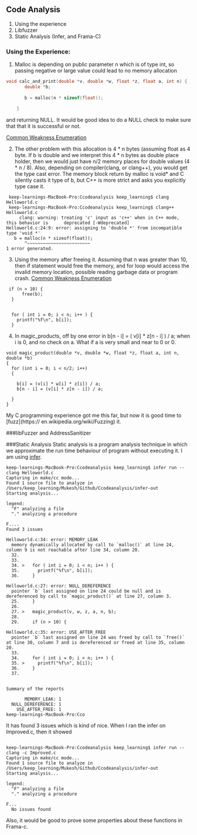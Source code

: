 ## Code Analysis

1. Using the experience
2. Libfuzzer
3. Static Analysis (Infer, and Frama-C)


### Using the Experience: 
 1.  Malloc is depending on public parameter n which is of type int, so passing 
 	  negative or large value could lead to no memory allocation

 ```c
 void calc_and_print(double *v, double *w, float *z, float a, int n) {
 		double *b;
 		
     	b = malloc(n * sizeof(float));
     
     }
 
 ```
 and returning NULL. It would be good idea to do a NULL check to make sure that 
 that it is successful or not.
 
 [Common Weakness Enumeration](https://cwe.mitre.org/data/definitions/789.html)
 
2. The other problem with this allocation is 4 * n bytes (assuming float as 4 byte. 
   If b is double and we interpret this 4 * n bytes as double place holder, then we
   would just have n/2 memory places for double values (4 * n / 8). Also, 
   depending on compiler(clang, or clang++), you would get the type cast error. The 
   memory block return by malloc is void* and C silently casts it type of b, but C++
   is more strict and asks you explicitly type case it. 
 


 ```
  keep-learnings-MacBook-Pro:Ccodeanalysis keep_learning$ clang Helloworld.c 
  keep-learnings-MacBook-Pro:Ccodeanalysis keep_learning$ clang++ Helloworld.c 
      clang: warning: treating 'c' input as 'c++' when in C++ mode, this behavior is      deprecated [-Wdeprecated]
Helloworld.c:24:9: error: assigning to 'double *' from incompatible type 'void *'
    b = malloc(n * sizeof(float));
        ^~~~~~~~~~~~~~~~~~~~~~~~~
1 error generated.

 ```
 
3. Using the memory after freeing it. Assuming that n was greater than 10, then if 
   statement would free the memory, and for loop would access the invalid memory location, 
   possible reading garbage data or program crash. 
   [Common Weakness Enumeration](https://cwe.mitre.org/data/definitions/416.html)

```
 if (n > 10) {
      free(b);
  }

 
  for ( int i = 0; i < n; i++ ) {
    printf("%f\n", b[i]);
  }
```
 
4. In magic_products, off by one error in b[n - i] = ( v[i] * z[n - i] ) / a; when i is 0, 
   and no check on a. What if a is very small and near to 0 or 0.


```
void magic_product(double *v, double *w, float *z, float a, int n, double *b) 
{
  for (int i = 0; i < n/2; i++) 
  {

    b[i] = (v[i] * w[i] * z[i]) / a;
    b[n - i] = (v[i] * z[n - i]) / a;

  }
}
```

My C programming experience got me this far, but now it is good time to  [fuzz](https://
en.wikipedia.org/wiki/Fuzzing) it.

###libFuzzer and AddressSanitizer


###Static Analysis
Static analysis is a program analysis technique in which we approximate the run time 
behaviour of program without executing it. I am using [infer](https://fbinfer.com/). 

```
keep-learnings-MacBook-Pro:Ccodeanalysis keep_learning$ infer run -- clang Helloworld.c 
Capturing in make/cc mode...
Found 1 source file to analyze in /Users/keep_learning/Mukesh/Github/Ccodeanalysis/infer-out
Starting analysis...

legend:
  "F" analyzing a file
  "." analyzing a procedure

F....
Found 3 issues

Helloworld.c:34: error: MEMORY_LEAK
  memory dynamically allocated by call to `malloc()` at line 24, column 9 is not reachable after line 34, column 20.
  32.   
  33.    
  34. >   for ( int i = 0; i < n; i++ ) {
  35.       printf("%f\n", b[i]);
  36.     }

Helloworld.c:27: error: NULL_DEREFERENCE
  pointer `b` last assigned on line 24 could be null and is dereferenced by call to `magic_product()` at line 27, column 3.
  25.     }
  26.   
  27. >   magic_product(v, w, z, a, n, b);
  28.   
  29.     if (n > 10) {

Helloworld.c:35: error: USE_AFTER_FREE
  pointer `b` last assigned on line 24 was freed by call to `free()` at line 30, column 7 and is dereferenced or freed at line 35, column 20.
  33.    
  34.     for ( int i = 0; i < n; i++ ) {
  35. >     printf("%f\n", b[i]);
  36.     }
  37.   


Summary of the reports

       MEMORY_LEAK: 1
  NULL_DEREFERENCE: 1
    USE_AFTER_FREE: 1
keep-learnings-MacBook-Pro:Cco
```

It has found 3 issues which is kind of nice. When I ran the infer on Improved.c, then it 
showed

```

keep-learnings-MacBook-Pro:Ccodeanalysis keep_learning$ infer run -- clang -c Improved.c 
Capturing in make/cc mode...
Found 1 source file to analyze in /Users/keep_learning/Mukesh/Github/Ccodeanalysis/infer-out
Starting analysis...

legend:
  "F" analyzing a file
  "." analyzing a procedure

F...
  No issues found  
```

Also, it would be good to prove some properties about these functions in Frama-c.